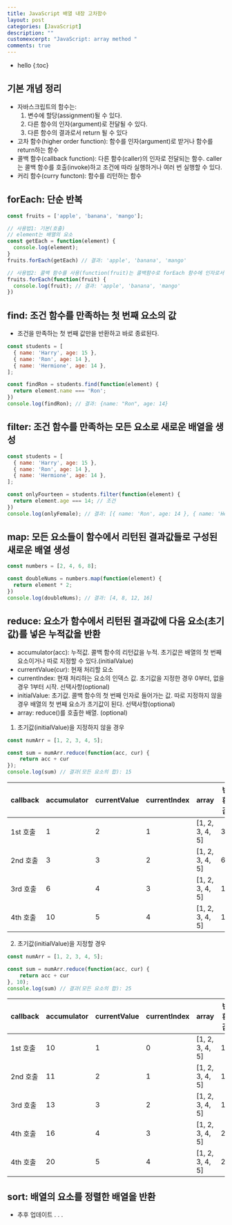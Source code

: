 ```yaml
---
title: JavaScript 배열 내장 고차함수
layout: post
categories: [JavaScript]
description: ""
customexcerpt: "JavaScript: array method "
comments: true
---
```


* hello
{:toc}

## 기본 개념 정리
- 자바스크립트의 함수는:
  1. 변수에 할당(assignment)될 수 있다. 
  2. 다른 함수의 인자(argument)로 전달될 수 있다.
  3. 다른 함수의 결과로서 return 될 수 있다
- 고차 함수(higher order function): 함수를 인자(argument)로 받거나 함수를 return하는 함수
- 콜백 함수(callback function): 다른 함수(caller)의 인자로 전달되는 함수. caller는 콜백 함수를 호출(invoke)하고 조건에 따라 실행하거나 여러 번 실행할 수 있다.
- 커리 함수(curry functon): 함수를 리턴하는 함수

## forEach: 단순 반복

```js
const fruits = ['apple', 'banana', 'mango'];

// 사용법1: 기본(호출)
// element는 배열의 요소
const getEach = function(element) {
  console.log(element);
}
fruits.forEach(getEach) // 결과: 'apple', 'banana', 'mango'

// 사용법2: 콜백 함수를 사용(function(fruit)는 콜백함수로 forEach 함수에 인자로서 전달되었다.
fruits.forEach(function(fruit) {
  console.log(fruit); // 결과: 'apple', 'banana', 'mango'
})
```


## find: 조건 함수를 만족하는 첫 번째 요소의 값
- 조건을 만족하는 첫 번째 값만을 반환하고 바로 종료된다.
```js
const students = [
  { name: 'Harry', age: 15 },
  { name: 'Ron', age: 14 },
  { name: 'Hermione', age: 14 },
];

const findRon = students.find(function(element) {
  return element.name === 'Ron';
})
console.log(findRon); // 결과: {name: "Ron", age: 14}
```


## filter: 조건 함수를 만족하는 모든 요소로 새로운 배열을 생성
```js
const students = [
  { name: 'Harry', age: 15 },
  { name: 'Ron', age: 14 },
  { name: 'Hermione', age: 14 },
];

const onlyFourteen = students.filter(function(element) {
  return element.age === 14; // 조건
})
console.log(onlyFemale); // 결과: [{ name: 'Ron', age: 14 }, { name: 'Hermione', age: 14 }]
```


## map: 모든 요소들이 함수에서 리턴된 결과값들로 구성된 새로운 배열 생성
```js
const numbers = [2, 4, 6, 8];

const doubleNums = numbers.map(function(element) {
  return element * 2;
})
console.log(doubleNums); // 결과: [4, 8, 12, 16] 
```

## reduce: 요소가 함수에서 리턴된 결과값에 다음 요소(초기값)를 넣은 누적값을 반환
- accumulator(acc): 누적값. 콜백 함수의 리턴값을 누적. 초기값은 배열의 첫 번째 요소이거나 따로 지정할 수 있다.(initialValue)
- currentValue(cur): 현재 처리할 요소
- currentIndex: 현재 처리하는 요소의 인덱스 값. 초기값을 지정한 경우 0부터, 없을 경우 1부터 시작. 선택사항(optional)
- initialValue: 초기값. 콜백 함수의 첫 번째 인자로 들어가는 값. 따로 지정하지 않을 경우 배열의 첫 번째 요소가 초기값이 된다. 선택사항(optional)
- array: reduce()를 호출한 배열. (optional)

1. 초기값(initialValue)을 지정하지 않을 경우
```js
const numArr = [1, 2, 3, 4, 5];

const sum = numArr.reduce(function(acc, cur) {
    return acc + cur
});
console.log(sum) // 결과(모든 요소의 합): 15
```
callback | accumulator | currentValue | currentIndex | array | 반환값
---- | ---- | ---- | ---- | ---- | ----
1st 호출 | 1 | 2 | 1 | [1, 2, 3, 4, 5] | 3
2nd 호출 | 3 | 3 | 2 | [1, 2, 3, 4, 5] | 6
3rd 호출 | 6 | 4 | 3 | [1, 2, 3, 4, 5] | 10
4th 호출 | 10 | 5 | 4 | [1, 2, 3, 4, 5] | 15

2. 초기값(initialValue)을 지정할 경우
```js
const numArr = [1, 2, 3, 4, 5];

const sum = numArr.reduce(function(acc, cur) {
    return acc + cur
}, 10);
console.log(sum) // 결과(모든 요소의 합): 25
```
callback | accumulator | currentValue | currentIndex | array | 반환값
---- | ---- | ---- | ---- | ---- | ----
1st 호출 | 10 | 1 | 0 | [1, 2, 3, 4, 5] | 11
2nd 호출 | 11 | 2 | 1 | [1, 2, 3, 4, 5] | 13
3rd 호출 | 13 | 3 | 2 | [1, 2, 3, 4, 5] | 16
4th 호출 | 16 | 4 | 3 | [1, 2, 3, 4, 5] | 20
4th 호출 | 20 | 5 | 4 | [1, 2, 3, 4, 5] | 25


## sort: 배열의 요소를 정렬한 배열을 반환
- 추후 업데이트 . . .


